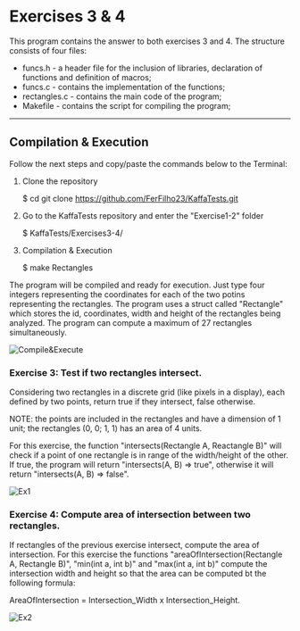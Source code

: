 # Exercises 3 & 4

This program contains the answer to both exercises 3 and 4. The structure consists of four files:
* funcs.h - a header file for the inclusion of libraries, declaration of functions and definition of macros;
* funcs.c - contains the implementation of the functions;
* rectangles.c -  contains the main code of the program;
* Makefile - contains the script for compiling the program;
----------------------------------------------------------------------------------------------------------------------
## Compilation & Execution

Follow the next steps and copy/paste the commands below to the Terminal:

1.  Clone the repository
      
      $  cd git clone https://github.com/FerFilho23/KaffaTests.git
   
2.  Go to the KaffaTests repository and enter the "Exercise1-2" folder
      
      $ KaffaTests/Exercises3-4/

3.  Compilation & Execution

      $ make Rectangles
      
The program will be compiled and ready for execution. Just type four integers representing the coordinates for each of the two potins representing the rectangles. The program uses a struct called "Rectangle" which stores the id, coordinates, width and height of the rectangles being analyzed. The program can compute a maximum of 27 rectangles simultaneously.

![Compile&Execute](https://github.com/FerFilho23/KaffaTests/blob/main/Exercises3-4/img/Compile%26Execute.png)
      
### Exercise 3: Test if two rectangles intersect.

Considering two rectangles in a discrete grid (like pixels in a display), each defined by two points, return true if they intersect, false otherwise.

NOTE: the points are included in the rectangles and have a dimension of 1 unit; the rectangles (0, 0; 1, 1) has an area of 4 units.

For this exercise, the function "intersects(Rectangle A, Reactangle B)" will check if a point of one rectangle is in range of the width/height of the other. If true, the program will return "intersects(A, B) => true", otherwise it will return "intersects(A, B) => false".

![Ex1](https://github.com/FerFilho23/KaffaTests/blob/main/Exercises3-4/img/Ex1.png)

### Exercise 4: Compute area of intersection between two rectangles.

If rectangles of the previous exercise intersect, compute the area of intersection. For this exercise the functions "areaOfIntersection(Rectangle A, Rectangle B)", "min(int a, int b)" and "max(int a, int b)" compute the intersection width and height so that the area can be computed bt the following formula:

AreaOfIntersection = Intersection_Width x Intersection_Height.

![Ex2](https://github.com/FerFilho23/KaffaTests/blob/main/Exercises3-4/img/Ex2.png)
